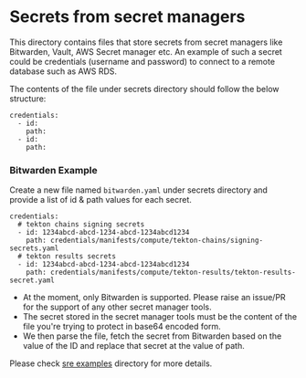# Secrets from secret managers

This directory contains files that store secrets from secret managers like Bitwarden, Vault, AWS Secret manager etc.
An example of such a secret could be credentials (username and password) to connect to a remote database such as AWS RDS.

The contents of the file under secrets directory should follow the below structure:
```
credentials:
  - id: 
    path: 
  - id:
    path:
```

### Bitwarden Example

Create a new file named `bitwarden.yaml` under secrets directory and provide a list of id & path values for each secret.
```
credentials:
  # tekton chains signing secrets
  - id: 1234abcd-abcd-1234-abcd-1234abcd1234
    path: credentials/manifests/compute/tekton-chains/signing-secrets.yaml
  # tekton results secrets
  - id: 1234abcd-abcd-1234-abcd-1234abcd1234
    path: credentials/manifests/compute/tekton-results/tekton-results-secret.yaml
```

- At the moment, only Bitwarden is supported. Please raise an issue/PR for the support of any other secret manager tools.
- The secret stored in the secret manager tools must be the content of the file you're trying to protect in base64 encoded form.
- We then parse the file, fetch the secret from Bitwarden based on the value of the ID and replace that secret at the value of path.

Please check [sre examples](operator/docs/sre/examples) directory for more details.
